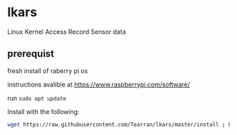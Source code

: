 # lkars
Linux Kernel Access Record Sensor data

## prerequist

fresh install of raberry pi os

instructions avalible at https://www.raspberrypi.com/software/

run `sudo apt update`

Install with the following:
```bash
wget https://raw.githubusercontent.com/Tearran/lkars/master/install ; bash install
```
